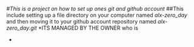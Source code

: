 *#This is a project on how to set up ones git and github account*
##This include setting up a file directory on your computer named *alx-zero_day* and then moving it to your github account repository named *alx-zero_day.git*
*ITS MANAGED BY THE OWNER
who is 


*

